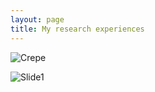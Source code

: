 ```yaml
---
layout: page
title: My research experiences
---
```


![Crepe](https://beautifuljekyll.com/assets/img/crepe.jpg)

![Slide1](https://jeenskim.github.io/assets/img/Picture1.png)
